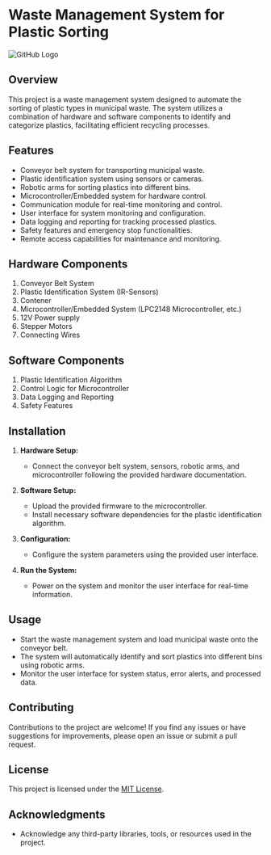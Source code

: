 # Waste Management System for Plastic Sorting
![GitHub Logo](https://blogger.googleusercontent.com/img/b/R29vZ2xl/AVvXsEi-IpujfeUwiUnjLx0N3qtcUG_ABYywgsQKawxBiOX3uCaHJcqDrCbR8lxtfFkPyv4-PZJhej7NKgMohq9Xai9Y_XKoIArgW1W8PjKDqnl4baox2Pr6H9YKW4DLTztSjBdydaVfcrvuiD0HMpuk8LXYB5sGikFJLucJTI_PtayCTMjEX3jaIn1Flmv_6eA/s854/Video.gif)

## Overview

This project is a waste management system designed to automate the sorting of plastic types in municipal waste. The system utilizes a combination of hardware and software components to identify and categorize plastics, facilitating efficient recycling processes.

## Features

- Conveyor belt system for transporting municipal waste.
- Plastic identification system using sensors or cameras.
- Robotic arms for sorting plastics into different bins.
- Microcontroller/Embedded system for hardware control.
- Communication module for real-time monitoring and control.
- User interface for system monitoring and configuration.
- Data logging and reporting for tracking processed plastics.
- Safety features and emergency stop functionalities.
- Remote access capabilities for maintenance and monitoring.

## Hardware Components

1. Conveyor Belt System
2. Plastic Identification System (IR-Sensors)
3. Contener
4. Microcontroller/Embedded System (LPC2148 Microcontroller, etc.)
5. 12V Power supply
6. Stepper Motors
7. Connecting Wires

## Software Components

1. Plastic Identification Algorithm
2. Control Logic for Microcontroller
4. Data Logging and Reporting
5. Safety Features

## Installation

1. **Hardware Setup:**
   - Connect the conveyor belt system, sensors, robotic arms, and microcontroller following the provided hardware documentation.

2. **Software Setup:**
   - Upload the provided firmware to the microcontroller.
   - Install necessary software dependencies for the plastic identification algorithm.

3. **Configuration:**
   - Configure the system parameters using the provided user interface.

4. **Run the System:**
   - Power on the system and monitor the user interface for real-time information.

## Usage

- Start the waste management system and load municipal waste onto the conveyor belt.
- The system will automatically identify and sort plastics into different bins using robotic arms.
- Monitor the user interface for system status, error alerts, and processed data.

## Contributing

Contributions to the project are welcome! If you find any issues or have suggestions for improvements, please open an issue or submit a pull request.

## License

This project is licensed under the [MIT License](LICENSE).

## Acknowledgments

- Acknowledge any third-party libraries, tools, or resources used in the project.

